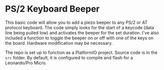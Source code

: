 # PS/2 Keyboard Beeper

This basic code will allow you to add a piezo beeper to any PS/2 or AT protocol keyboard. The code simply looks for the start of a keycode (data line being pulled low) and activates the beeper for the set duration. I've also included a function to toggle the beeper on or off with one of the keys on the board. Hardware modification may be necessary.

The repo is set up to function as a PlatformIO project. Source code is in the ```src``` folder. By default, it is configured to compile and flash for a Leonardo/Pro Micro.
